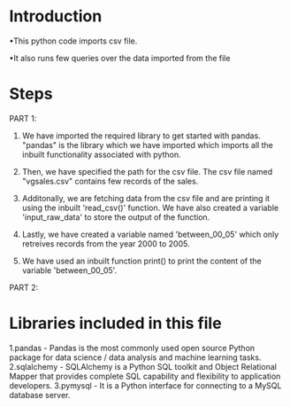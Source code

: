 # Introduction
•This python code imports csv file.

•It also runs few queries over the data imported from the file

# Steps
PART 1:
1. We have imported the required library to get started with pandas. "pandas" is the library which we have imported which imports all the inbuilt functionality associated with python.

2. Then, we have specified the path for the csv file. The csv file named "vgsales.csv" contains few records of the sales.

3. Additonally, we are fetching data from the csv file and are printing it using the inbuilt 'read_csv()' function. We have also created a variable 'input_raw_data' to store the output of the function.

4. Lastly, we have created a variable named 'between_00_05' which only retreives records from the year 2000 to 2005. 

5. We have used an inbuilt function print() to print the content of the variable 'between_00_05'.

PART 2:


# Libraries included in this file
1.pandas - Pandas is the most commonly used open source Python package for data science / data analysis and machine learning tasks.
2.sqlalchemy - SQLAlchemy is a Python SQL toolkit and Object Relational Mapper that provides complete SQL capability and flexibility to application developers.
3.pymysql - It is a Python interface for connecting to a MySQL database server.
